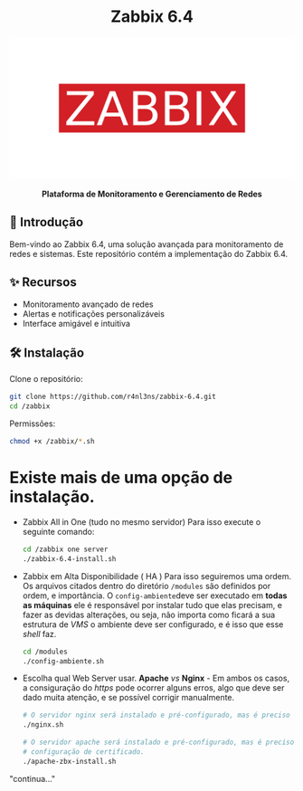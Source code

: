 <h1 align="center">Zabbix 6.4</h1>
<p align="center">
  <img src="https://github.com/r4nl3ns/zabbix/raw/main/icons/zabbix_logo.png" alt="Zabbix 6.4 Logo">
</p>


<p align="center">
  <strong>Plataforma de Monitoramento e Gerenciamento de Redes</strong>
</p>

## 🚀 Introdução

Bem-vindo ao Zabbix 6.4, uma solução avançada para monitoramento de redes e sistemas. Este repositório contém a implementação do Zabbix 6.4.

## ✨ Recursos

- Monitoramento avançado de redes
- Alertas e notificações personalizáveis
- Interface amigável e intuitiva

## 🛠️ Instalação

Clone o repositório:

```bash
git clone https://github.com/r4nl3ns/zabbix-6.4.git
cd /zabbix
```
Permissões:

```bash
chmod +x /zabbix/*.sh
```



# Existe mais de uma opção de instalação.

- Zabbix All in One (tudo no mesmo servidor)
  Para isso execute o seguinte comando:
  ```bash
  cd /zabbix one server
  ./zabbix-6.4-install.sh
  ```

 - Zabbix em Alta Disponibilidade ( HA )
 Para isso seguiremos uma ordem. Os arquivos citados dentro do diretório `/modules` são definidos por ordem, e importância.
    O `config-ambiente`deve ser executado em **todas as máquinas** ele é responsável por instalar tudo que elas precisam, e fazer as devidas alterações, ou seja, não importa como ficará
    a sua estrutura de *VMS* o ambiente deve ser configurado, e é isso que esse *shell* faz.
    ```bash
    cd /modules
    ./config-ambiente.sh
    ```

  - Escolha qual Web Server usar.
  **Apache** *vs* **Nginx** - Em ambos os casos, a consiguração do *https* pode ocorrer alguns erros, algo que deve ser dado muita atenção, e se possível corrigir manualmente.
      ```bash
      # O servidor nginx será instalado e pré-configurado, mas é preciso verificar detalhadamente cada configuração
      ./nginx.sh
      ```
      ```bash
      # O servidor apache será instalado e pré-configurado, mas é preciso dar *muita* atenção a
      # configuração de certificado.
      ./apache-zbx-install.sh
      ```

 "continua..."
      
    




